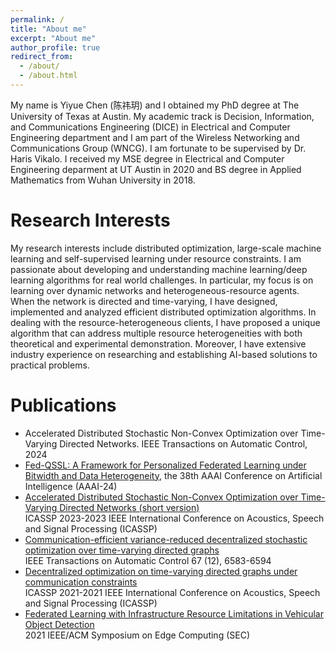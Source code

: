 ```yaml
---
permalink: /
title: "About me"
excerpt: "About me"
author_profile: true
redirect_from: 
  - /about/
  - /about.html
---
```



My name is Yiyue Chen (陈祎玥) and I obtained my PhD degree at The University of Texas at Austin. My academic track is Decision, Information, and Communications Engineering (DICE) in Electrical and Computer Engineering department and I am part of the Wireless Networking and Communications Group (WNCG). I am fortunate to be supervised by Dr. Haris Vikalo. I received my MSE degree in Electrical and Computer Engineering deparment at UT Austin in 2020 and BS degree in Applied Mathematics from Wuhan University in 2018.

Research Interests
======
My research interests include distributed optimization, large-scale machine learning and self-supervised learning under resource constraints. I am passionate about developing and understanding machine learning/deep learning algorithms for real world challenges. In particular, my focus is on learning over dynamic networks and heterogeneous-resource agents. When the network is directed and time-varying, I have designed, implemented and analyzed efficient distributed optimization algorithms. In dealing with the resource-heterogeneous clients, I have proposed a unique algorithm that can address multiple resource heterogeneities with both theoretical and experimental demonstration. Moreover, I have extensive industry experience on researching and establishing AI-based solutions to practical problems.

Publications
======
* Accelerated Distributed Stochastic Non-Convex Optimization over Time-Varying Directed Networks. 
  IEEE Transactions on Automatic Control, 2024
* [Fed-QSSL: A Framework for Personalized Federated Learning under Bitwidth and Data Heterogeneity](https://arxiv.org/pdf/2312.13380.pdf), 
  the 38th AAAI Conference on Artificial Intelligence (AAAI-24)
* [Accelerated Distributed Stochastic Non-Convex Optimization over Time-Varying Directed Networks (short version)](https://ieeexplore.ieee.org/abstract/document/10094584)  
  ICASSP 2023-2023 IEEE International Conference on Acoustics, Speech and Signal Processing (ICASSP)
* [Communication-efficient variance-reduced decentralized stochastic optimization over time-varying directed graphs](https://ieeexplore.ieee.org/abstract/document/9640474)  
  IEEE Transactions on Automatic Control 67 (12), 6583-6594
* [Decentralized optimization on time-varying directed graphs under communication constraints](https://ieeexplore.ieee.org/abstract/document/9415052)  
  ICASSP 2021-2021 IEEE International Conference on Acoustics, Speech and Signal Processing (ICASSP)
* [Federated Learning with Infrastructure Resource Limitations in Vehicular Object Detection](https://ieeexplore.ieee.org/abstract/document/9708936)  
  2021 IEEE/ACM Symposium on Edge Computing (SEC)
